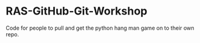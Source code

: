 # RAS-GitHub-Git-Workshop
Code for people to pull and get the python hang man game on to their own repo.
